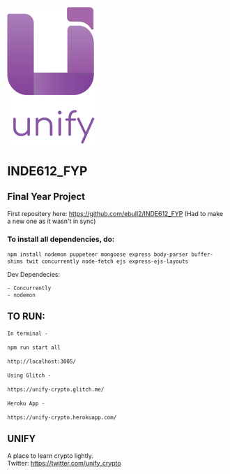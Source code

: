 
<img src="public/assets/new-logoWtxt.png" width="200" style="align-items:center" />

# INDE612_FYP

## **Final Year Project**

First repositery here: https://github.com/ebull2/INDE612_FYP (Had to make a new one as it wasn't in sync)


### To install all dependencies, do:

    npm install nodemon puppeteer mongoose express body-parser buffer-shims twit concurrently node-fetch ejs express-ejs-layouts

Dev Dependecies:

    - Concurrently 
    - nodemon


## TO RUN:

    In terminal - 

    npm run start all 

    http://localhost:3005/

    Using Glitch - 

    https://unify-crypto.glitch.me/

    Heroku App - 

    https://unify-crypto.herokuapp.com/


## UNIFY

A place to learn  crypto lightly. <br>
Twitter: https://twitter.com/unify_crypto


